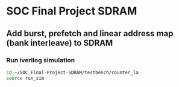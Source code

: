 # SOC Final Project SDRAM
## Add burst, prefetch and linear address map (bank interleave) to SDRAM
### Run iverilog simulation
```sh
cd ~/SOC_Final-Project-SDRAM/testbench/counter_la
source run_sim
```
